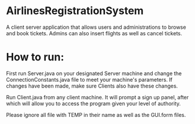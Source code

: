 # AirlinesRegistrationSystem

A client server application that allows users and administrations to browse and book tickets. Admins can also 
insert flights as well as cancel tickets.

# How to run:

First run Server.java on your designated Server machine and change the ConnectionConstants.java file to meet your
machine's parameters. If changes have been made, make sure Clients also have these changes. 

Run Client.java from any client machine. It will prompt a sign up panel, after which will allow you to access the program
given your level of authority.

Please ignore all file with TEMP in their name as well as the GUI.form files.
